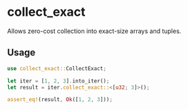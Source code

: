 # collect_exact

Allows zero-cost collection into exact-size arrays and tuples.

## Usage

```rust
use collect_exact::CollectExact;

let iter = [1, 2, 3].into_iter();
let result = iter.collect_exact::<[u32; 3]>();

assert_eq!(result, Ok([1, 2, 3]));
```
